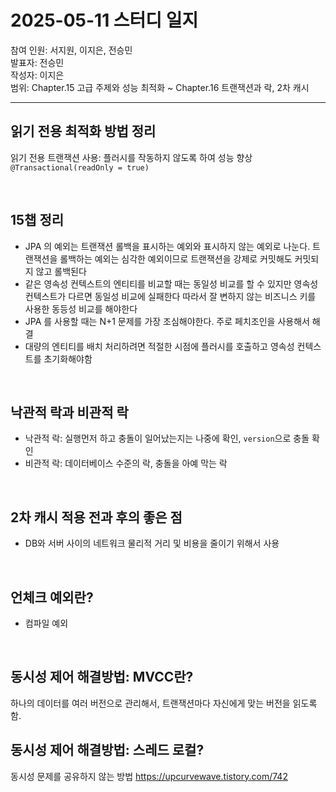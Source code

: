 # 2025-05-11 스터디 일지
참여 인원: 서지원, 이지은, 전승민 <br>
발표자: 전승민 <br>
작성자: 이지은 <br>
범위: Chapter.15 고급 주제와 성능 최적화 ~ Chapter.16 트랜잭션과 락, 2차 캐시

---

## 읽기 전용 최적화 방법 정리
읽기 전용 트랜잭션 사용: 플러시를 작동하지 않도록 하여 성능 향상
`@Transactional(readOnly = true)`

<br>

## 15챕 정리
* JPA 의 예외는 트랜잭션 롤백을 표시하는 예외와 표시하지 않는 예외로 나눈다. 트랜잭션을 롤백하는 예외는 심각한 예외이므로 트랜잭션을 강제로 커밋해도 커밋되지 않고 롤백된다
* 같은 영속성 컨텍스트의 엔티티를 비교할 때는 동일성 비교를 할 수 있지만 영속성 컨텍스트가 다르면 동일성 비교에 실패한다 따라서 잘 변하지 않는 비즈니스 키를 사용한 동등성 비교를 해야한다
* JPA 를 사용할 때는 N+1 문제를 가장 조심해야한다. 주로 페치조인을 사용해서 해결
* 대량의 엔티티를 배치 처리하려면 적절한 시점에 플러시를 호출하고 영속성 컨텍스트를 초기화해야함


<br>

## 낙관적 락과 비관적 락
* 낙관적 락: 실행먼저 하고 충돌이 일어났는지는 나중에 확인, `version`으로 충돌 확인
* 비관적 락: 데이터베이스 수준의 락, 충돌을 아예 막는 락

<br>

## 2차 캐시 적용 전과 후의 좋은 점
* DB와 서버 사이의 네트워크 물리적 거리 및 비용을 줄이기 위해서 사용

<br>

## 언체크 예외란?
* 컴파일 예외

<br>

## 동시성 제어 해결방법: MVCC란?
하나의 데이터를 여러 버전으로 관리해서, 트랜잭션마다 자신에게 맞는 버전을 읽도록 함.
## 동시성 제어 해결방법: 스레드 로컬?
동시성 문제를 공유하지 않는 방법
<https://upcurvewave.tistory.com/742>